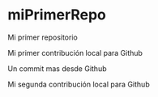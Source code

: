# miPrimerRepo
Mi primer repositorio

Mi primer contribución local para Github

Un commit mas desde Github

Mi segunda contribución local para Github
